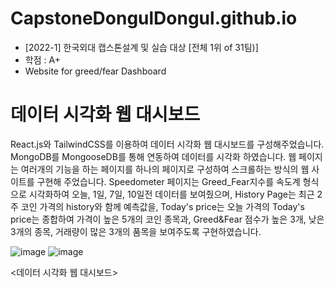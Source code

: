 # CapstoneDongulDongul.github.io
- [2022-1] 한국외대 캡스톤설계 및 실습 대상 [전체 1위 of 31팀)]
- 학점 : A+
- Website for greed/fear Dashboard

# 데이터 시각화 웹 대시보드 
React.js와 TailwindCSS를 이용하여 데이터 시각화 웹 대시보드를 구성해주었습니다. MongoDB를 MongooseDB를 통해 연동하여 데이터를 시각화 하였습니다. 웹 페이지는 여러개의 기능을 하는 페이지를 하나의 페이지로 구성하여 스크롤하는 방식의 웹 사이트를 구현해 주었습니다. Speedometer 페이지는 Greed_Fear지수를 속도계 형식으로 시각화하여 오늘, 1일, 7일, 10일전 데이터를 보여줬으며, History Page는 최근 2주 코인 가격의 history와 함께 예측값을, Today's price는 오늘 가격의 Today's price는 종합하여 가격이 높은 5개의 코인 종목과, Greed&Fear 점수가 높은 3개, 낮은 3개의 종목, 거래량이 많은 3개의 품목을 보여주도록 구현하였습니다. 

![image](https://user-images.githubusercontent.com/81630351/169851299-38550f07-4933-42ac-8763-b4ae6fe72a20.png)
![image](https://user-images.githubusercontent.com/81630351/169851458-accbf978-59f8-495a-811c-8a67d4746db5.png)


<데이터 시각화 웹 대시보드>
